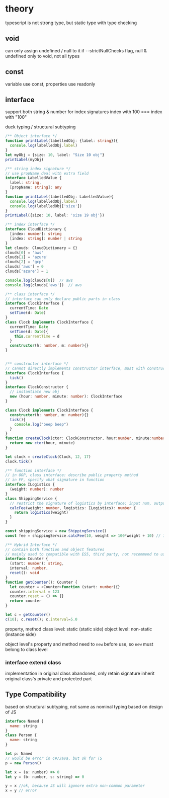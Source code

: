 # theory
typescript is not strong type, but static type with type checking

## void
can only assign undefined / null to it
if --strictNullChecks flag, null & undefined only to void, not all types

## const
variable use const, properties use readonly

## interface
support both string & number for index signatures
index with 100 === index with "100"

duck typing / structural subtyping

```ts
/** Object interface */
function printLabel(labelledObj: {label: string}){
  console.log(labelledObj.label)
}
let myObj = {size: 10, label: "Size 10 obj"}
printLabel(myObj)

/** string index signature */
// use propName deal with extra field
interface LabelledValue {
  label: string,
  [propName: string]: any
}
function printLabel(labelledObj: LabelledValue){
  console.log(labelledObj.label)
  console.log(labelledObj['size'])
}
printLabel({size: 10, label: 'size 19 obj'})

/** index interface */
interface CloudDictionary {
  [index: number]: string
  [index: string]: number | string
}
let clouds: CloudDictionary = {}
clouds[0] = 'aws'
clouds[1] = 'azure'
clouds[2] = 'gcp'
clouds['aws'] = 0
clouds['azure'] = 1

console.log(clouds[0])  // aws
console.log(clouds['aws'])  // aws

/** class interface */
// interface can only declare public parts in class
interface ClockInterface {
  currentTime: Date
  setTime(d: Date)
}
class Clock implements ClockInterface {
  currentTime: Date
  setTime(d: Date){
    this.currentTime = d
  }
  constructor(h: number, m: number){}
}


/** constructor interface */
// cannot directly implements constructor interface, must with constructor function / factory method
interface ClockInterface {
  tick()
}
interface ClockConstructor {
  // instantiate new obj
  new (hour: number, minute: number): ClockInterface
}

class Clock implements ClockInterface {
  constructor(h: number, m: number){}
  tick(){
    console.log("beep beep")
  }
}
function createClock(ctor: ClockConstructor, hour:number, minute:number): ClockInterface {
  return new ctor(hour, minute)
}

let clock = createClock(Clock, 12, 17)
clock.tick()

/** function interface */
// in OOP, class interface: describe public property method
// in FP, specify what signature in function
interface ILogistics {
  (weight: number): number
}
class ShippingService {
  // restrict the signature of logistics by interface: input num, output num
  calcFee(weight: number, logistics: ILogistics): number {
    return logistics(weight)
  }
}

const shippingService = new ShippingService()
const fee = shippingService.calcFee(10, weight => 100*weight + 10) // 1010

/** Hybrid Interface */
// contain both function and object features
// mainly used to compatible with ES5, third party, not recommend to use in new project
interface Counter {
  (start: number): string,
  interval: number,
  reset(): void
}
function getCounter(): Counter {
  let counter = <Counter>function (start: number){}
  counter.interval = 123
  counter.reset = () => {}
  return counter
}

let c = getCounter()
c(10); c.reset(); c.interval=5.0

```

property, method 
  class level: static (static side)
  object level: non-static (instance side)

object level's property and method need to `new` before use,
so `new` must belong to class level


### interface extend class
implementation in original class abandoned, only retain signature
inherit original class's private and protected part


## Type Compatibility
based on structural subtyping, not same as nominal typing
based on design of JS

```js
interface Named {
  name: string
}
class Person {
  name: string
}

let p: Named
// would be error in C#/Java, but ok for TS
p = new Person()

let x = (a: number) => 0
let y = (b: number, s: string) => 0

y = x //ok, because JS will igonore extra non-common parameter
x = y // error

```





























